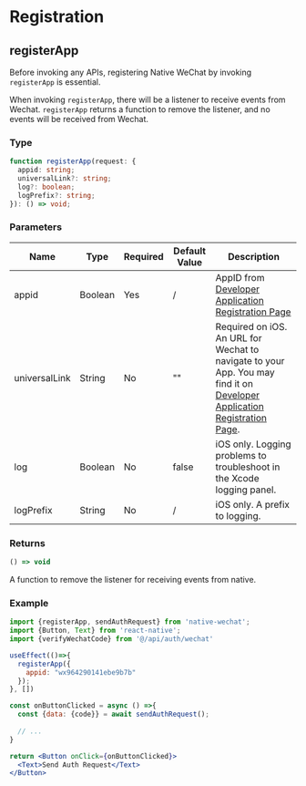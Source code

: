 # Registration

## registerApp

Before invoking any APIs, registering Native WeChat by invoking `registerApp` is essential.

When invoking `registerApp`, there will be a listener to receive events from Wechat. `registerApp` returns a function to remove the listener, and no events will be received from Wechat.

### Type

```typescript
function registerApp(request: {
  appid: string;
  universalLink?: string;
  log?: boolean;
  logPrefix?: string;
}): () => void;
```

### Parameters

| Name          | Type    | Required | Default Value | Description                                                  |
| ------------- | ------- | -------- | ------------- | ------------------------------------------------------------ |
| appid         | Boolean | Yes      | /             | AppID from [Developer Application Registration Page](https://open.weixin.qq.com/) |
| universalLink | String  | No       | ""            | Required on iOS. An URL for Wechat to navigate to your App. You may find it on [Developer Application Registration Page](https://open.weixin.qq.com/). |
| log           | Boolean | No       | false         | iOS only. Logging problems to troubleshoot in the Xcode logging panel. |
| logPrefix     | String  | No       | /             | iOS only. A prefix to logging.                               |

### Returns

```typescript
() => void
```

A function to remove the listener for receiving events from native.

###  Example

```jsx
import {registerApp, sendAuthRequest} from 'native-wechat';
import {Button, Text} from 'react-native';
import {verifyWechatCode} from '@/api/auth/wechat'

useEffect(()=>{
  registerApp({
    appid: "wx964290141ebe9b7b"
  });
}, [])

const onButtonClicked = async () =>{
  const {data: {code}} = await sendAuthRequest();
  
  // ...
}

return <Button onClick={onButtonClicked}>
  <Text>Send Auth Request</Text>
</Button>
```

